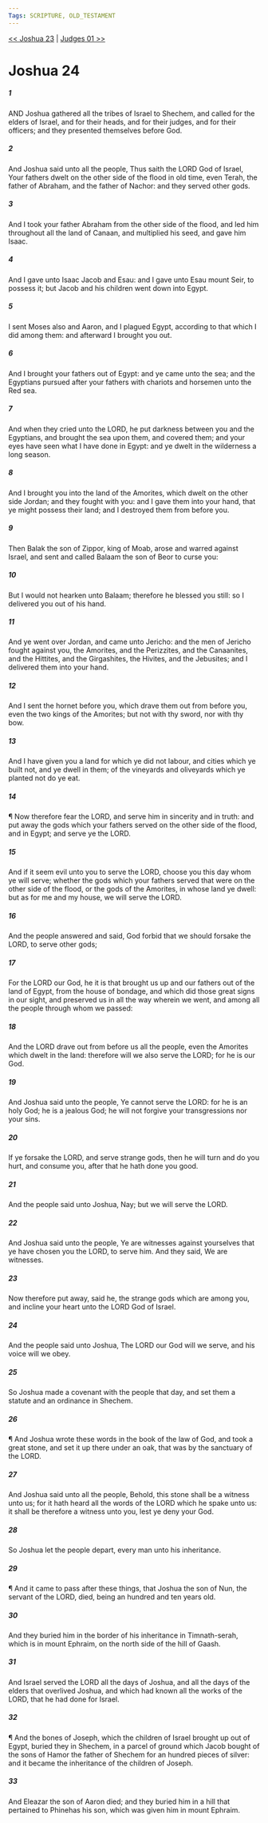```yaml
---
Tags: SCRIPTURE, OLD_TESTAMENT
---
```


[<< Joshua 23](OLD_TESTAMENT/06_Joshua/Joshua_23.md) | [Judges 01 >>](OLD_TESTAMENT/07_Judges/Judges_01.md)

# Joshua 24

##### 1

AND Joshua gathered all the tribes of Israel to Shechem, and called for the elders of Israel, and for their heads, and for their judges, and for their officers; and they presented themselves before God.

##### 2

And Joshua said unto all the people, Thus saith the LORD God of Israel, Your fathers dwelt on the other side of the flood in old time, even Terah, the father of Abraham, and the father of Nachor: and they served other gods.

##### 3

And I took your father Abraham from the other side of the flood, and led him throughout all the land of Canaan, and multiplied his seed, and gave him Isaac.

##### 4

And I gave unto Isaac Jacob and Esau: and I gave unto Esau mount Seir, to possess it; but Jacob and his children went down into Egypt.

##### 5

I sent Moses also and Aaron, and I plagued Egypt, according to that which I did among them: and afterward I brought you out.

##### 6

And I brought your fathers out of Egypt: and ye came unto the sea; and the Egyptians pursued after your fathers with chariots and horsemen unto the Red sea.

##### 7

And when they cried unto the LORD, he put darkness between you and the Egyptians, and brought the sea upon them, and covered them; and your eyes have seen what I have done in Egypt: and ye dwelt in the wilderness a long season.

##### 8

And I brought you into the land of the Amorites, which dwelt on the other side Jordan; and they fought with you: and I gave them into your hand, that ye might possess their land; and I destroyed them from before you.

##### 9

Then Balak the son of Zippor, king of Moab, arose and warred against Israel, and sent and called Balaam the son of Beor to curse you:

##### 10

But I would not hearken unto Balaam; therefore he blessed you still: so I delivered you out of his hand.

##### 11

And ye went over Jordan, and came unto Jericho: and the men of Jericho fought against you, the Amorites, and the Perizzites, and the Canaanites, and the Hittites, and the Girgashites, the Hivites, and the Jebusites; and I delivered them into your hand.

##### 12

And I sent the hornet before you, which drave them out from before you, even the two kings of the Amorites; but not with thy sword, nor with thy bow.

##### 13

And I have given you a land for which ye did not labour, and cities which ye built not, and ye dwell in them; of the vineyards and oliveyards which ye planted not do ye eat.

##### 14

¶ Now therefore fear the LORD, and serve him in sincerity and in truth: and put away the gods which your fathers served on the other side of the flood, and in Egypt; and serve ye the LORD.

##### 15

And if it seem evil unto you to serve the LORD, choose you this day whom ye will serve; whether the gods which your fathers served that were on the other side of the flood, or the gods of the Amorites, in whose land ye dwell: but as for me and my house, we will serve the LORD.

##### 16

And the people answered and said, God forbid that we should forsake the LORD, to serve other gods;

##### 17

For the LORD our God, he it is that brought us up and our fathers out of the land of Egypt, from the house of bondage, and which did those great signs in our sight, and preserved us in all the way wherein we went, and among all the people through whom we passed:

##### 18

And the LORD drave out from before us all the people, even the Amorites which dwelt in the land: therefore will we also serve the LORD; for he is our God.

##### 19

And Joshua said unto the people, Ye cannot serve the LORD: for he is an holy God; he is a jealous God; he will not forgive your transgressions nor your sins.

##### 20

If ye forsake the LORD, and serve strange gods, then he will turn and do you hurt, and consume you, after that he hath done you good.

##### 21

And the people said unto Joshua, Nay; but we will serve the LORD.

##### 22

And Joshua said unto the people, Ye are witnesses against yourselves that ye have chosen you the LORD, to serve him. And they said, We are witnesses.

##### 23

Now therefore put away, said he, the strange gods which are among you, and incline your heart unto the LORD God of Israel.

##### 24

And the people said unto Joshua, The LORD our God will we serve, and his voice will we obey.

##### 25

So Joshua made a covenant with the people that day, and set them a statute and an ordinance in Shechem.

##### 26

¶ And Joshua wrote these words in the book of the law of God, and took a great stone, and set it up there under an oak, that was by the sanctuary of the LORD.

##### 27

And Joshua said unto all the people, Behold, this stone shall be a witness unto us; for it hath heard all the words of the LORD which he spake unto us: it shall be therefore a witness unto you, lest ye deny your God.

##### 28

So Joshua let the people depart, every man unto his inheritance.

##### 29

¶ And it came to pass after these things, that Joshua the son of Nun, the servant of the LORD, died, being an hundred and ten years old.

##### 30

And they buried him in the border of his inheritance in Timnath-serah, which is in mount Ephraim, on the north side of the hill of Gaash.

##### 31

And Israel served the LORD all the days of Joshua, and all the days of the elders that overlived Joshua, and which had known all the works of the LORD, that he had done for Israel.

##### 32

¶ And the bones of Joseph, which the children of Israel brought up out of Egypt, buried they in Shechem, in a parcel of ground which Jacob bought of the sons of Hamor the father of Shechem for an hundred pieces of silver: and it became the inheritance of the children of Joseph.

##### 33

And Eleazar the son of Aaron died; and they buried him in a hill that pertained to Phinehas his son, which was given him in mount Ephraim.
